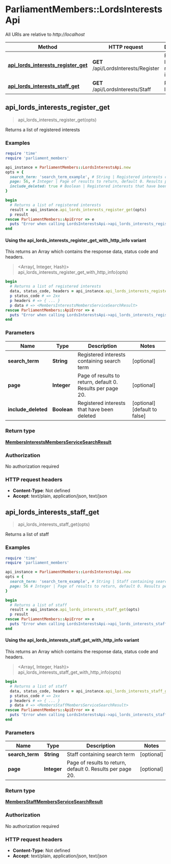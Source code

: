 # ParliamentMembers::LordsInterestsApi

All URIs are relative to *http://localhost*

| Method | HTTP request | Description |
| ------ | ------------ | ----------- |
| [**api_lords_interests_register_get**](LordsInterestsApi.md#api_lords_interests_register_get) | **GET** /api/LordsInterests/Register | Returns a list of registered interests |
| [**api_lords_interests_staff_get**](LordsInterestsApi.md#api_lords_interests_staff_get) | **GET** /api/LordsInterests/Staff | Returns a list of staff |


## api_lords_interests_register_get

> <MembersInterestsMembersServiceSearchResult> api_lords_interests_register_get(opts)

Returns a list of registered interests

### Examples

```ruby
require 'time'
require 'parliament_members'

api_instance = ParliamentMembers::LordsInterestsApi.new
opts = {
  search_term: 'search_term_example', # String | Registered interests containing search term
  page: 56, # Integer | Page of results to return, default 0. Results per page 20.
  include_deleted: true # Boolean | Registered interests that have been deleted
}

begin
  # Returns a list of registered interests
  result = api_instance.api_lords_interests_register_get(opts)
  p result
rescue ParliamentMembers::ApiError => e
  puts "Error when calling LordsInterestsApi->api_lords_interests_register_get: #{e}"
end
```

#### Using the api_lords_interests_register_get_with_http_info variant

This returns an Array which contains the response data, status code and headers.

> <Array(<MembersInterestsMembersServiceSearchResult>, Integer, Hash)> api_lords_interests_register_get_with_http_info(opts)

```ruby
begin
  # Returns a list of registered interests
  data, status_code, headers = api_instance.api_lords_interests_register_get_with_http_info(opts)
  p status_code # => 2xx
  p headers # => { ... }
  p data # => <MembersInterestsMembersServiceSearchResult>
rescue ParliamentMembers::ApiError => e
  puts "Error when calling LordsInterestsApi->api_lords_interests_register_get_with_http_info: #{e}"
end
```

### Parameters

| Name | Type | Description | Notes |
| ---- | ---- | ----------- | ----- |
| **search_term** | **String** | Registered interests containing search term | [optional] |
| **page** | **Integer** | Page of results to return, default 0. Results per page 20. | [optional] |
| **include_deleted** | **Boolean** | Registered interests that have been deleted | [optional][default to false] |

### Return type

[**MembersInterestsMembersServiceSearchResult**](MembersInterestsMembersServiceSearchResult.md)

### Authorization

No authorization required

### HTTP request headers

- **Content-Type**: Not defined
- **Accept**: text/plain, application/json, text/json


## api_lords_interests_staff_get

> <MembersStaffMembersServiceSearchResult> api_lords_interests_staff_get(opts)

Returns a list of staff

### Examples

```ruby
require 'time'
require 'parliament_members'

api_instance = ParliamentMembers::LordsInterestsApi.new
opts = {
  search_term: 'search_term_example', # String | Staff containing search term
  page: 56 # Integer | Page of results to return, default 0. Results per page 20.
}

begin
  # Returns a list of staff
  result = api_instance.api_lords_interests_staff_get(opts)
  p result
rescue ParliamentMembers::ApiError => e
  puts "Error when calling LordsInterestsApi->api_lords_interests_staff_get: #{e}"
end
```

#### Using the api_lords_interests_staff_get_with_http_info variant

This returns an Array which contains the response data, status code and headers.

> <Array(<MembersStaffMembersServiceSearchResult>, Integer, Hash)> api_lords_interests_staff_get_with_http_info(opts)

```ruby
begin
  # Returns a list of staff
  data, status_code, headers = api_instance.api_lords_interests_staff_get_with_http_info(opts)
  p status_code # => 2xx
  p headers # => { ... }
  p data # => <MembersStaffMembersServiceSearchResult>
rescue ParliamentMembers::ApiError => e
  puts "Error when calling LordsInterestsApi->api_lords_interests_staff_get_with_http_info: #{e}"
end
```

### Parameters

| Name | Type | Description | Notes |
| ---- | ---- | ----------- | ----- |
| **search_term** | **String** | Staff containing search term | [optional] |
| **page** | **Integer** | Page of results to return, default 0. Results per page 20. | [optional] |

### Return type

[**MembersStaffMembersServiceSearchResult**](MembersStaffMembersServiceSearchResult.md)

### Authorization

No authorization required

### HTTP request headers

- **Content-Type**: Not defined
- **Accept**: text/plain, application/json, text/json

